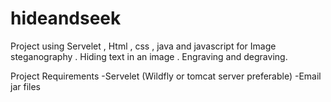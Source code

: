 # hideandseek
Project using Servelet  , Html , css , java and javascript  for Image steganography . Hiding text in an image . Engraving and degraving.

Project Requirements
-Servelet (Wildfly or tomcat server preferable)
-Email jar files
